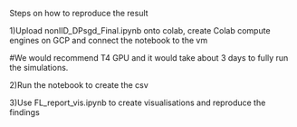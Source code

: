 
Steps on how to reproduce the result

1)Upload nonIID_DPsgd_Final.ipynb onto colab, create Colab compute engines on GCP and connect the notebook to the vm

#We would recommend T4 GPU and it would take about 3 days to fully run the simulations. 

2)Run the notebook to create the csv

3)Use FL_report_vis.ipynb to create visualisations and reproduce the findings
